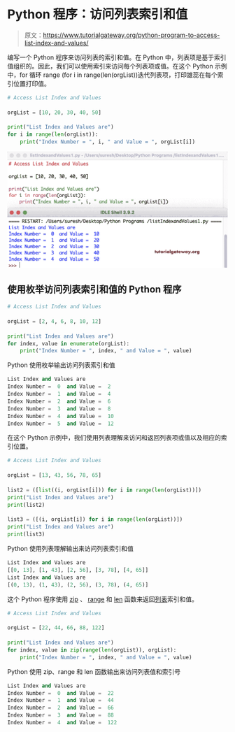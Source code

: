 # Python 程序：访问列表索引和值

> 原文：<https://www.tutorialgateway.org/python-program-to-access-list-index-and-values/>

编写一个 Python 程序来访问列表的索引和值。在 Python 中，列表项是基于索引值组织的。因此，我们可以使用索引来访问每个列表项或值。在这个 Python 示例中，for 循环 range (for i in range(len(orgList))迭代列表项，打印雄蕊在每个索引位置打印值。

```py
# Access List Index and Values

orgList = [10, 20, 30, 40, 50]

print("List Index and Values are")
for i in range(len(orgList)):
    print("Index Number = ", i, " and Value = ", orgList[i])
```

![Python Program to Access List Index and Values 1](img/b3a8f66e003be56a12e409bb80104223.png)

## 使用枚举访问列表索引和值的 Python 程序

```py
# Access List Index and Values

orgList = [2, 4, 6, 8, 10, 12]

print("List Index and Values are")
for index, value in enumerate(orgList):
    print("Index Number = ", index, " and Value = ", value)
```

Python 使用枚举输出访问列表索引和值

```py
List Index and Values are
Index Number =  0  and Value =  2
Index Number =  1  and Value =  4
Index Number =  2  and Value =  6
Index Number =  3  and Value =  8
Index Number =  4  and Value =  10
Index Number =  5  and Value =  12
```

在这个 Python 示例中，我们使用列表理解来访问和返回列表项或值以及相应的索引位置。

```py
# Access List Index and Values

orgList = [13, 43, 56, 78, 65]

list2 = ([list((i, orgList[i])) for i in range(len(orgList))])
print("List Index and Values are")
print(list2)

list3 = ([(i, orgList[i]) for i in range(len(orgList))])
print("List Index and Values are")
print(list3)
```

Python 使用列表理解输出来访问列表索引和值

```py
List Index and Values are
[[0, 13], [1, 43], [2, 56], [3, 78], [4, 65]]
List Index and Values are
[(0, 13), (1, 43), (2, 56), (3, 78), (4, 65)]
```

这个 Python 程序使用 [zip](https://www.tutorialgateway.org/python-zip-function/) 、 [range](https://www.tutorialgateway.org/python-range-function/) 和 [len](https://www.tutorialgateway.org/python-len-function/) 函数来返回[列表](https://www.tutorialgateway.org/python-list/)索引和值。

```py
# Access List Index and Values

orgList = [22, 44, 66, 88, 122]

print("List Index and Values are")
for index, value in zip(range(len(orgList)), orgList):
    print("Index Number = ", index, " and Value = ", value)
```

Python 使用 zip、range 和 len 函数输出来访问列表值和索引号

```py
List Index and Values are
Index Number =  0  and Value =  22
Index Number =  1  and Value =  44
Index Number =  2  and Value =  66
Index Number =  3  and Value =  88
Index Number =  4  and Value =  122
```